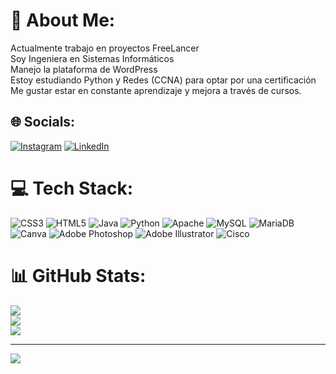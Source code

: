 # 💫 About Me:
Actualmente trabajo en proyectos FreeLancer<br>Soy Ingeniera en Sistemas Informáticos<br>Manejo la plataforma de WordPress<br>Estoy estudiando Python y Redes (CCNA) para optar por una certificación<br>Me gustar estar en constante aprendizaje y mejora a través de cursos.


## 🌐 Socials:
[![Instagram](https://img.shields.io/badge/Instagram-%23E4405F.svg?logo=Instagram&logoColor=white)](https://instagram.com/@belkysg) [![LinkedIn](https://img.shields.io/badge/LinkedIn-%230077B5.svg?logo=linkedin&logoColor=white)](https://linkedin.com/in/belkis-solis) 

# 💻 Tech Stack:
![CSS3](https://img.shields.io/badge/css3-%231572B6.svg?style=for-the-badge&logo=css3&logoColor=white) ![HTML5](https://img.shields.io/badge/html5-%23E34F26.svg?style=for-the-badge&logo=html5&logoColor=white) ![Java](https://img.shields.io/badge/java-%23ED8B00.svg?style=for-the-badge&logo=openjdk&logoColor=white) ![Python](https://img.shields.io/badge/python-3670A0?style=for-the-badge&logo=python&logoColor=ffdd54) ![Apache](https://img.shields.io/badge/apache-%23D42029.svg?style=for-the-badge&logo=apache&logoColor=white) ![MySQL](https://img.shields.io/badge/mysql-%2300000f.svg?style=for-the-badge&logo=mysql&logoColor=white) ![MariaDB](https://img.shields.io/badge/MariaDB-003545?style=for-the-badge&logo=mariadb&logoColor=white) ![Canva](https://img.shields.io/badge/Canva-%2300C4CC.svg?style=for-the-badge&logo=Canva&logoColor=white) ![Adobe Photoshop](https://img.shields.io/badge/adobe%20photoshop-%2331A8FF.svg?style=for-the-badge&logo=adobe%20photoshop&logoColor=white) ![Adobe Illustrator](https://img.shields.io/badge/adobe%20illustrator-%23FF9A00.svg?style=for-the-badge&logo=adobe%20illustrator&logoColor=white) ![Cisco](https://img.shields.io/badge/cisco-%23049fd9.svg?style=for-the-badge&logo=cisco&logoColor=black)
# 📊 GitHub Stats:
![](https://github-readme-stats.vercel.app/api?username=belkissg&theme=dracula&hide_border=false&include_all_commits=false&count_private=false)<br/>
![](https://github-readme-streak-stats.herokuapp.com/?user=belkissg&theme=dracula&hide_border=false)<br/>
![](https://github-readme-stats.vercel.app/api/top-langs/?username=belkissg&theme=dracula&hide_border=false&include_all_commits=false&count_private=false&layout=compact)

---
[![](https://visitcount.itsvg.in/api?id=belkissg&icon=0&color=11)](https://visitcount.itsvg.in)

<!-- Proudly created with GPRM ( https://gprm.itsvg.in ) -->
